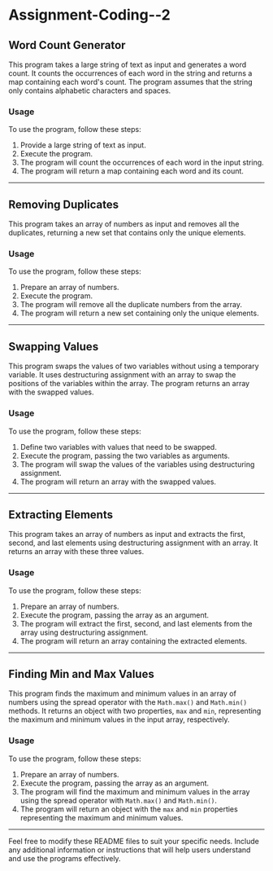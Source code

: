 # Assignment-Coding--2

## Word Count Generator

This program takes a large string of text as input and generates a word count. It counts the occurrences of each word in the string and returns a map containing each word's count. The program assumes that the string only contains alphabetic characters and spaces.

### Usage

To use the program, follow these steps:

1. Provide a large string of text as input.
2. Execute the program.
3. The program will count the occurrences of each word in the input string.
4. The program will return a map containing each word and its count.

---

## Removing Duplicates

This program takes an array of numbers as input and removes all the duplicates, returning a new set that contains only the unique elements.

### Usage

To use the program, follow these steps:

1. Prepare an array of numbers.
2. Execute the program.
3. The program will remove all the duplicate numbers from the array.
4. The program will return a new set containing only the unique elements.

---

## Swapping Values

This program swaps the values of two variables without using a temporary variable. It uses destructuring assignment with an array to swap the positions of the variables within the array. The program returns an array with the swapped values.

### Usage

To use the program, follow these steps:

1. Define two variables with values that need to be swapped.
2. Execute the program, passing the two variables as arguments.
3. The program will swap the values of the variables using destructuring assignment.
4. The program will return an array with the swapped values.

---

## Extracting Elements

This program takes an array of numbers as input and extracts the first, second, and last elements using destructuring assignment with an array. It returns an array with these three values.

### Usage

To use the program, follow these steps:

1. Prepare an array of numbers.
2. Execute the program, passing the array as an argument.
3. The program will extract the first, second, and last elements from the array using destructuring assignment.
4. The program will return an array containing the extracted elements.

---

## Finding Min and Max Values

This program finds the maximum and minimum values in an array of numbers using the spread operator with the `Math.max()` and `Math.min()` methods. It returns an object with two properties, `max` and `min`, representing the maximum and minimum values in the input array, respectively.

### Usage

To use the program, follow these steps:

1. Prepare an array of numbers.
2. Execute the program, passing the array as an argument.
3. The program will find the maximum and minimum values in the array using the spread operator with `Math.max()` and `Math.min()`.
4. The program will return an object with the `max` and `min` properties representing the maximum and minimum values.

---

Feel free to modify these README files to suit your specific needs. Include any additional information or instructions that will help users understand and use the programs effectively.
